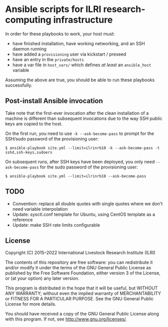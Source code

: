 # Ansible scripts for ILRI research-computing infrastructure
In order for these playbooks to work, your host must:

- have finished installation, have working networking, and an SSH daemon running
- have added a `provisioning` user via kickstart / preseed
- have an entry in the `private/hosts`
- have a var file in `host_vars/` which defines _at least_ an `ansible_host` variable

Assuming the above are true, you should be able to run these playbooks successfully.

## Post-install Ansible invocation
Take note that the first-ever invocation after the clean installation of a machine is different than subsequent invocations due to the way SSH public keys are copied to the host.

On the first run, you need to use `-k --ask-become-pass` to prompt for the SSH/sudo password of the provisioning user:

    $ ansible-playbook site.yml --limit=ilrinrb10 -k --ask-become-pass -t sshd,ssh-keys,sudoers

On subsequent runs, after SSH keys have been deployed, you only need `--ask-become-pass` for the sudo password of the provisioning user:

    $ ansible-playbook site.yml --limit=ilrinrb10 --ask-become-pass

## TODO

- Convention: replace all double quotes with single quotes where we don't need variable interpolation
- Update: sysctl.conf template for Ubuntu, using CentOS template as a reference
- Update: make SSH rate limits configurable

## License
Copyright (C) 2015–2022 International Livestock Research Institute (ILRI)

The contents of this repository are free software: you can redistribute
it and/or modify it under the terms of the GNU General Public License
as published by the Free Software Foundation, either version 3 of the
License, or (at your option) any later version.

This program is distributed in the hope that it will be useful,
but WITHOUT ANY WARRANTY; without even the implied warranty of
MERCHANTABILITY or FITNESS FOR A PARTICULAR PURPOSE.  See the
GNU General Public License for more details.

You should have received a copy of the GNU General Public License
along with this program.  If not, see <http://www.gnu.org/licenses/>.
